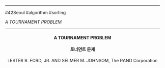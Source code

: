 
---

#42Seoul #algorithm #sorting

*A TOURNAMENT PROBLEM*

---

#### <center>A TOURNAMENT PROBLEM</center>
#### <center>토너먼트 문제</center>

<center>LESTER R. FORD, JR. AND SELMER M. JOHNSOM, The RAND Corporation</center>

